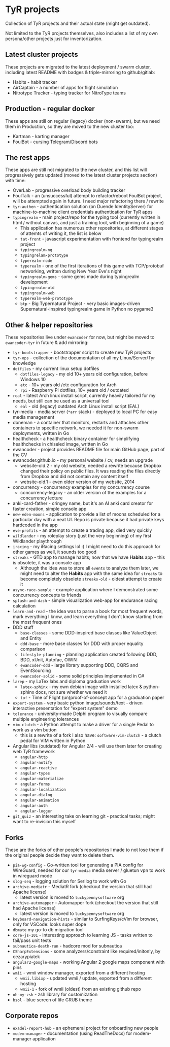 # TyR projects

Collection of TyR projects and their actual state (might get outdated).

Not limited to the TyR projects themselves, also includes a list of my own persona/other projects just for inventorization.

## Latest cluster projects

These projects are migrated to the latest deployment / swarm cluster, including latest README with badges & triple-mirroring to github/gitlab:

- Habits - habit tracker
- AirCaptain - a number of apps for flight simulation
- Nitrotype Tracker - typing tracker for NitroType teams

## Production - regular docker

These apps are still on regular (legacy) docker (non-swarm), but we need them in Production, so they are moved to the new cluster too:

- Kartman - karting manager
- FoulBot - cursing Telegram/Discord bots

## The rest apps

These apps are still not migrated to the new cluster, and this list will progressively gets updated (moved to the latest cluster projects section) with time:

- OverLab - progressive overload body building tracker
- FoulTalk - an (unsuccessful) attempt to refactor/reboot FoulBot project, will be attempted again in future. I need major refactoring there / rewrite
- `tyr-authen` - authentication solution (on Duende IdentityServer) for machine-to-machine client credentials authentication for TyR apps
- `typingrealm` - main project/repo for the typing tool (currently written in html / without canvas, and just a training tool, with beginning of a game)
  - This application has numerous other repositories, at different stages of attemts of writing it, the list is below
  - `tat-front` - javascript experimentation with frontend for typingrealm project
  - `typingrealm-ng`
  - `typingrelam-prototype`
  - `typerealm-node`
  - `typerealm` - one of the first iterations of this game with TCP/protobuf networking, written during New Year Eve's night
  - `typingrealm-gems` - some gems made during typingrealm development
  - `typingrealm-old`
  - `typingrealm-web`
  - `typerealm-web-prototype`
  - `btp` - Big Typernatural Project - very basic images-driven Supernatural-inspired typingrealm game in Python no pygame3

## Other & helper repositories

These repositories live under `ewancoder` for now, but might be moved to `ewancoder-tyr` in future & add mirroring:

- `tyr-bootstrapper` - bootstrapper script to create new TyR projects
- `tyr-ops` - collection of the documentation of all my Linux/Server/Tyr knowledge
- `dotfiles` - my current linux setup dotfiles
  - `dotfiles-legacy` - my old 10+ years old configuration, before Windows 10
  - `etc` - 10+ years old /etc configuration for Arch
  - `rpi` - Raspberry PI dotfiles, 10+ years old / outdated
- `real` - latest Arch linux install script, currently heavily tailored for my needs, but still can be used as a universal tool
  - `eal` - old (legacy) outdated Arch Linux install script (EAL)
- tyr-media - media server (`*arr` stack) - deployed to local PC for easy media management
- doneman - a container that monitors, restarts and attaches other containers to specific network, we needed it for non-swarm deployments, written in Go
- healthcheck - a healthcheck binary container for simplifying healthchecks in chiseled image, written in Go
- ewancoder - project provides README file for main GitHub page, part of the CV
- ewancoder.github.io - my personal website / cv, needs an upgrade
  - website-old.2 - my old website, needed a rewrite because Dropbox changed their policy on public files. It was reading the files directly from Dropbox and did not contain any content itself
  - website-old.1 - even older version of my website, 2014
- concurrency - concurrency examples for my concurrency course
  - concurrency-legacy - an older version of the examples for a concurrency lecture
- anki-card-father - cringey name, but it's an AI anki card creator for faster creation, simple console app
- `new-eden-moons` - application to provide a list of moons scheduled for a particular day with a neat UI. Repo is private because it had private keys hardcoded in the app
- `eve-profits` - an attempt to create a trading app, died very quickly
- `wildlander` - my roleplay story (just the very beginning) of my first Wildlander playthrough
- `iracing` - my iRacing settings lol :) I might need to do this approach for other games as well, it sounds too good
- `streaks` - GTD app to manage habits; now that we have **Habits** app - this is obsolete, it was a console app
  - Although the idea was to store all `events` to analyze them later, we might need to alter the **Habits** app with the same idea for `streaks` to become completely obsolete
  `streaks-old` - oldest attempt to create it
- `async-race-sample` - example application where I demonstrated some concurrency concepts to friends
- `splash-and-dash` - simple visualization web-app for endurance racing calculation
- `learn-and-read` - the idea was to parse a book for most frequent words, mark everything I know, and learn everything I don't know starting from the most frequent ones
- DDD stuff
  - `base-classes` - some DDD-inspired base classes like ValueObject and Entity
  - `ddd-base` - more base classes for DDD with proper equality comparison
  - `lifestyle-planning` - planning application created following DDD, BDD, xUnit, Autofac, OWIN
  - `ewancoder-ddd` - large library supporting DDD, CQRS and EventSourcing
  - `ewancoder-solid` - some solid principles implemented in C#
- `larep` - my LaTex labs and diploma graduation work
  - `latex-sphinx` - my own debian image with installed latex & python-sphinx docs, not sure whether we need it
  - `tof` - Time of Flight (un)proof-of-concept app for a graduation paper
- `expert-system` - very basic python image/sounds/text - driven interactive presentation for "expert system" demo
- `tolerance` - university-made Delphi program to visually compare multiple engineering tolerances
- `vim-clutch` - a Python attempt to make a driver for a single Pedal to work as a vim button
  - this is a rewrite of a fork I also have: `software-vim-clutch` - a clutch pedal for VIM written in Python
- Angular libs (outdated) for Angular 2/4 - will use them later for creating web TyR framework
  - `angular-http`
  - `angular-notify`
  - `angular-reactive`
  - `angular-types`
  - `angular-materialize`
  - `angular-forms`
  - `angular-localization`
  - `angular-dialog`
  - `angular-animation`
  - `angular-auth`
  - `angular-logger`
- `git_quiz` - an interesting take on learning git - practical tasks; might want to re-invision this myself

## Forks

These are the forks of other people's repositories I made to not lose them if the original people decide they want to delete them.

- `pia-wg-config` - Go-written tool for generating a PIA config for WireGuard, needed for our `tyr-media` media server / gluetun vpn to work in wireguard mode
- `slog-seq` - logging solution for Serilog to work with Go
- `archive-mediatr` - MediatR fork (checkout the version that still had Apache license)
  - latest version is moved to `luckypennysoftware` org
- `archive-automapper` - Automapper fork (checkout the version that still had Apache license)
  - latest version is moved to `luckypennysoftware` org
- `keyboard-navigation-hints` - similar to SurfingKeys/cVim for browser, only for VSCode: looks super dope
- `dbmate` my go-to db migration tool
- `core-js-101` - interesting approach to learning JS - tasks written to fail/pass unit tests
- `subnautica-death-run` - hadcore mod for subnautica
- `CSharpExtensions` - some analyzers/constraint like required/initonly, by cezarypiatek
- `angular2-google-maps` - working Angular 2 google maps component with pins
- `wmii` - wmii window manager, exported from a different hosting
  - `wmii.libixp` - updated wmii / update, exported from a different hosting
  - `wmii-1` - fork of wmii (oldest) from an existing github repo
- `oh-my-zsh` - zsh library for customization
- `bsol` - blue screen of life GRUB theme

## Corporate repos

- `exadel-report-hub` - an ephemeral project for onboarding new people
- `modem-manager` - documentation (using ReadTheDocs) for modem-manager application
